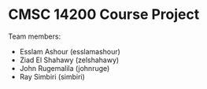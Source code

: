 # CMSC 14200 Course Project

Team members:
- Esslam Ashour (esslamashour)
- Ziad El Shahawy (zelshahawy)
- John Rugemalila (johnruge)
- Ray Simbiri (simbiri)
